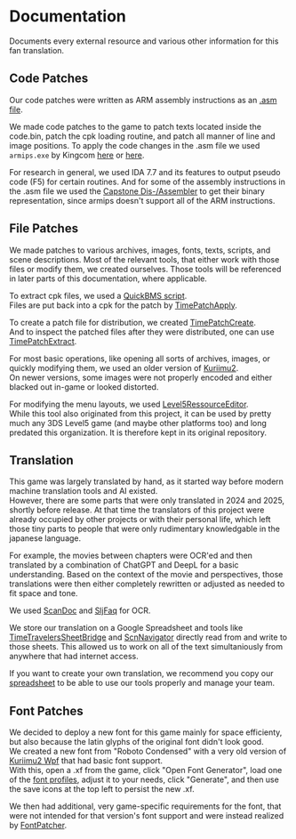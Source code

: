 # Documentation
Documents every external resource and various other information for this fan translation.

## Code Patches
Our code patches were written as ARM assembly instructions as an [.asm file](https://mega.nz/folder/p54ynbgJ#K05B3nJNTHuUBX4td8l7OQ).

We made code patches to the game to patch texts located inside the code.bin, patch the cpk loading routine, and patch all manner of line and image positions.
To apply the code changes in the .asm file we used `armips.exe` by Kingcom [here](https://github.com/Kingcom/armips) or [here](https://mega.nz/folder/g0QXhZrK#xpE0pwrGkRTp1j068CclBQ).

For research in general, we used IDA 7.7 and its features to output pseudo code (F5) for certain routines.
And for some of the assembly instructions in the .asm file we used the [Capstone Dis-/Assembler](https://shell-storm.org/online/Online-Assembler-and-Disassembler/) to get their binary representation, since armips doesn't support all of the ARM instructions.

## File Patches
We made patches to various archives, images, fonts, texts, scripts, and scene descriptions. Most of the relevant tools, that either work with those files or modify them, we created ourselves. Those tools will be referenced in later parts of this documentation, where applicable.

To extract cpk files, we used a [QuickBMS script](https://mega.nz/folder/osZUhSCC#NMRfYlOjuJgNBCUAJcXxVw).<br>
Files are put back into a cpk for the patch by [TimePatchApply](https://github.com/Time-Travelers-Translation/TimePatchApply).

To create a patch file for distribution, we created [TimePatchCreate](https://github.com/Time-Travelers-Translation/TimePatchCreate).<br>
And to inspect the patched files after they were distributed, one can use [TimePatchExtract](https://github.com/Time-Travelers-Translation/TimePatchExtract).

For most basic operations, like opening all sorts of archives, images, or quickly modifying them, we used an older version of [Kuriimu2](https://mega.nz/folder/hpoAyCSb#KmQbdjMhptPY2JWruBrMRQ).<br>
On newer versions, some images were not properly encoded and either blacked out in-game or looked distorted.

For modifying the menu layouts, we used [Level5RessourceEditor](https://github.com/onepiecefreak3/level5ressourceeditor).<br>
While this tool also originated from this project, it can be used by pretty much any 3DS Level5 game (and maybe other platforms too) and long predated this organization. It is therefore kept in its original repository.

## Translation
This game was largely translated by hand, as it started way before modern machine translation tools and AI existed.<br>
However, there are some parts that were only translated in 2024 and 2025, shortly before release. At that time the translators of this project were already occupied by other projects or with their personal life, which left those tiny parts to people that were only rudimentary knowledgable in the japanese language.

For example, the movies between chapters were OCR'ed and then translated by a combination of ChatGPT and DeepL for a basic understanding. Based on the context of the movie and perspectives, those translations were then either completely rewritten or adjusted as needed to fit space and tone.

We used [ScanDoc](https://2ocr.com/online-ocr-japanese/) and [SljFaq](https://kanji.sljfaq.org/draw-old.html) for OCR.

We store our translation on a Google Spreadsheet and tools like [TimeTravelersSheetBridge](https://github.com/Time-Travelers-Translation/TimeTravelersSheetBridge) and [ScnNavigator](https://github.com/Time-Travelers-Translation/ScnNavigator) directly read from and write to those sheets. This allowed us to work on all of the text simultaniously from anywhere that had internet access.

If you want to create your own translation, we recommend you copy our [spreadsheet](https://docs.google.com/spreadsheets/d/1TRyRSCSVl4nOwI7Gvm89FAiVoWteFzo_A96ZSkyVnXA/edit?usp=sharing) to be able to use our tools properly and manage your team.

## Font Patches
We decided to deploy a new font for this game mainly for space efficienty, but also because the latin glyphs of the original font didn't look good.<br>
We created a new font from "Roboto Condensed" with a very old version of [Kuriimu2 Wpf](https://mega.nz/folder/w1gQjBjT#BMYApH-FWWmgG1IfOwISNg) that had basic font support.<br>
With this, open a .xf from the game, click "Open Font Generator", load one of the [font profiles](https://mega.nz/folder/tlwlWJgL#nKMq27NJNj7VfJSPMIW9XQ), adjust it to your needs, click "Generate", and then use the save icons at the top left to persist the new .xf.

We then had additional, very game-specific requirements for the font, that were not intended for that version's font support and were instead realized by [FontPatcher](https://github.com/Time-Travelers-Translation/FontPatcher).
